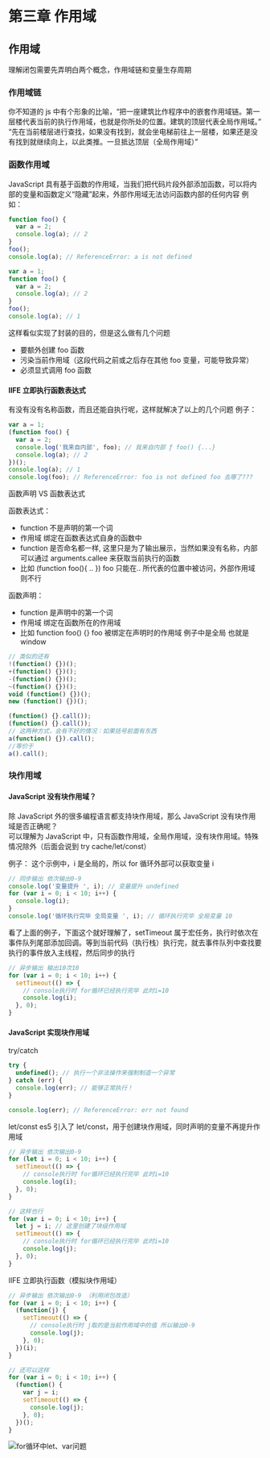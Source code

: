 # 第三章 作用域

## 作用域

理解闭包需要先弄明白两个概念，作用域链和变量生存周期

### 作用域链

你不知道的 js 中有个形象的比喻，“把一座建筑比作程序中的嵌套作用域链。第一层楼代表当前的执行作用域，也就是你所处的位置。建筑的顶层代表全局作用域。”  
“先在当前楼层进行查找，如果没有找到，就会坐电梯前往上一层楼，如果还是没有找到就继续向上，以此类推。一旦抵达顶层（全局作用域）”

### 函数作用域

JavaScript 具有基于函数的作用域，当我们把代码片段外部添加函数，可以将内部的变量和函数定义“隐藏”起来，外部作用域无法访问函数内部的任何内容
例如：

```js
function foo() {
  var a = 2;
  console.log(a); // 2
}
foo();
console.log(a); // ReferenceError: a is not defined
```

```js
var a = 1;
function foo() {
  var a = 2;
  console.log(a); // 2
}
foo();
console.log(a); // 1
```

这样看似实现了封装的目的，但是这么做有几个问题

- 要额外创建 foo 函数
- 污染当前作用域（这段代码之前或之后存在其他 foo 变量，可能导致异常）
- 必须显式调用 foo 函数

#### IIFE 立即执行函数表达式

有没有没有名称函数，而且还能自执行呢，这样就解决了以上的几个问题
例子：

```js
var a = 1;
(function foo() {
  var a = 2;
  console.log('我来自内部', foo); // 我来自内部 ƒ foo() {...}
  console.log(a); // 2
})();
console.log(a); // 1
console.log(foo); // ReferenceError: foo is not defined foo 去哪了???
```

函数声明 VS 函数表达式

函数表达式：

- function 不是声明的第一个词
- 作用域 绑定在函数表达式自身的函数中
- function 是否命名都一样, 这里只是为了输出展示，当然如果没有名称，内部可以通过 arguments.callee 来获取当前执行的函数
- 比如 (function foo(){ .. }) foo 只能在.. 所代表的位置中被访问，外部作用域则不行

函数声明：

- function 是声明中的第一个词
- 作用域 绑定在函数所在的作用域
- 比如 function foo() {} foo 被绑定在声明时的作用域 例子中是全局 也就是 window

```js
// 类似的还有
!(function() {})();
+(function() {})();
-(function() {})();
~(function() {})();
void (function() {})();
new (function() {})();

(function() {}.call());
(function() {}.call());
// 这两种方式，会有不好的情况：如果括号前面有东西
a(function() {}).call();
//等价于
a().call();
```

### 块作用域

#### JavaScript 没有块作用域？

除 JavaScript 外的很多编程语言都支持块作用域，那么 JavaScript 没有块作用域是否正确呢？  
可以理解为 JavaScript 中，只有函数作用域，全局作用域，没有块作用域。特殊情况除外（后面会说到 try cache/let/const）

例子：
这个示例中，i 是全局的，所以 for 循环外部可以获取变量 i

```js
// 同步输出 依次输出0-9
console.log('变量提升 ', i); // 变量提升 undefined
for (var i = 0; i < 10; i++) {
  console.log(i);
}
console.log('循环执行完毕 全局变量 ', i); // 循环执行完毕 全局变量 10
```

看了上面的例子，下面这个就好理解了，setTimeout 属于宏任务，执行时依次在事件队列尾部添加回调。等到当前代码（执行栈）执行完，就去事件队列中查找要执行的事件放入主线程，然后同步的执行

```js
// 异步输出 输出10次10
for (var i = 0; i < 10; i++) {
  setTimeout(() => {
    // console执行时 for循环已经执行完毕 此时i=10
    console.log(i);
  }, 0);
}
```

#### JavaScript 实现块作用域

try/catch

```js
try {
  undefined(); // 执行一个非法操作来强制制造一个异常
} catch (err) {
  console.log(err); // 能够正常执行！
}

console.log(err); // ReferenceError: err not found
```

let/const
es5 引入了 let/const，用于创建块作用域，同时声明的变量不再提升作用域

```js
// 异步输出 依次输出0-9
for (let i = 0; i < 10; i++) {
  setTimeout(() => {
    // console执行时 for循环已经执行完毕 此时i=10
    console.log(i);
  }, 0);
}

// 这样也行
for (var i = 0; i < 10; i++) {
  let j = i; // 这里创建了块级作用域
  setTimeout(() => {
    // console执行时 for循环已经执行完毕 此时i=10
    console.log(j);
  }, 0);
}
```

IIFE 立即执行函数（模拟块作用域）

```js
// 异步输出 依次输出0-9 （利用闭包改造）
for (var i = 0; i < 10; i++) {
  (function(j) {
    setTimeout(() => {
      // console执行时 j取的是当前作用域中的值 所以输出0-9
      console.log(j);
    }, 0);
  })(i);
}

// 还可以这样
for (var i = 0; i < 10; i++) {
  (function() {
    var j = i;
    setTimeout(() => {
      console.log(j);
    }, 0);
  })();
}
```

![for循环中let、var问题](https://blog.csdn.net/a__person/article/details/103780967)
